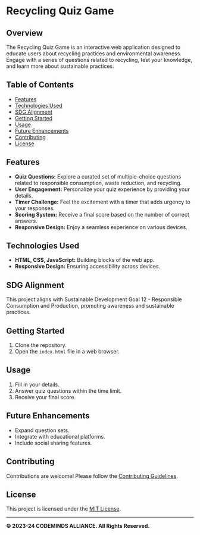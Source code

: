 # Recycling Quiz Game

## Overview

The Recycling Quiz Game is an interactive web application designed to educate users about recycling practices and environmental awareness. Engage with a series of questions related to recycling, test your knowledge, and learn more about sustainable practices.

## Table of Contents

- [Features](#features)
- [Technologies Used](#technologies-used)
- [SDG Alignment](#sdg-alignment)
- [Getting Started](#getting-started)
- [Usage](#usage)
- [Future Enhancements](#future-enhancements)
- [Contributing](#contributing)
- [License](#license)

## Features

- **Quiz Questions:** Explore a curated set of multiple-choice questions related to responsible consumption, waste reduction, and recycling.
- **User Engagement:** Personalize your quiz experience by providing your details.
- **Timer Challenge:** Feel the excitement with a timer that adds urgency to your responses.
- **Scoring System:** Receive a final score based on the number of correct answers.
- **Responsive Design:** Enjoy a seamless experience on various devices.

## Technologies Used

- **HTML, CSS, JavaScript:** Building blocks of the web app.
- **Responsive Design:** Ensuring accessibility across devices.

## SDG Alignment

This project aligns with Sustainable Development Goal 12 - Responsible Consumption and Production, promoting awareness and sustainable practices.

## Getting Started

1. Clone the repository.
2. Open the `index.html` file in a web browser.

## Usage

1. Fill in your details.
2. Answer quiz questions within the time limit.
3. Receive your final score.

## Future Enhancements

- Expand question sets.
- Integrate with educational platforms.
- Include social sharing features.

## Contributing

Contributions are welcome! Please follow the [Contributing Guidelines](CONTRIBUTING.md).

## License

This project is licensed under the [MIT License](LICENSE).

---
**© 2023-24 CODEMINDS ALLIANCE. All Rights Reserved.**
